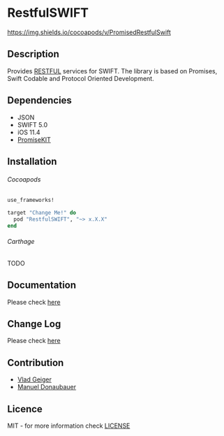 # RestfulSWIFT

https://img.shields.io/cocoapods/v/PromisedRestfulSwift

## Description

Provides [RESTFUL](https://en.wikipedia.org/wiki/Representational_state_transfer) services for SWIFT.
The library is based on Promises, Swift Codable and Protocol Oriented Development.

## Dependencies
-   JSON
-   SWIFT 5.0
-   iOS 11.4
-   [PromiseKIT](https://github.com/mxcl/PromiseKit)

## Installation

###### Cocoapods
```ruby
use_frameworks!

target "Change Me!" do
  pod "RestfulSWIFT", "~> x.X.X"
end
```

###### Carthage
TODO

## Documentation
Please check [here](Documentation/README.md)

## Change Log
Please check [here](Changelog/README.md)

## Contribution
-   [Vlad Geiger](https://www.linkedin.com/in/geiger-vlad-21950663)
-   [Manuel Donaubauer](https://www.linkedin.com/in/manuel-donaubauer/)


## Licence
MIT - for more information check [LICENSE](./LICENSE)
